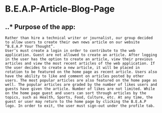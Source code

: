 # B.E.A.P-Article-Blog-Page
..* Purpose of the app:
----------------------


    Rather than hire a technical writer or journalist, our group decided to allow users to create their own news article on our website “B.E.A.P Your Thought”. 
    User’s must create a login in order to contribute to the web application. Guest are not allowed to create an article. After logging in the user has the option to create an article, view their previous articles and view the most recent articles of the web application. If the user decides to create a new article, it will be placed in rotation to be featured on the home page as recent article. Users also have the ability to like and comment on articles posted by other users. The most popular articles are also featured on the home page as well. The popular articles are graded by the number of likes users and guests have given the article. Number of likes are not limited. While on the home page guest and users can sort through articles by the topics, such as Health, Sports, Food, Culture, etc. At any time, the guest or user may return to the home page by clicking the B.E.A.P logo. In order to exit, the user must sign-out under the profile tab. 

    
